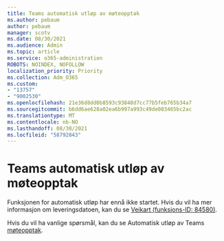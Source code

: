 ```yaml
---
title: Teams automatisk utløp av møteopptak
ms.author: pebaum
author: pebaum
manager: scotv
ms.date: 08/30/2021
ms.audience: Admin
ms.topic: article
ms.service: o365-administration
ROBOTS: NOINDEX, NOFOLLOW
localization_priority: Priority
ms.collection: Adm_O365
ms.custom:
- "13757"
- "9002530"
ms.openlocfilehash: 21e36d8dd0b8593c93848d7cc77b5feb765b34a7
ms.sourcegitcommit: b6dd6ae628a02ea6b997a993c49de083465bc2ac
ms.translationtype: MT
ms.contentlocale: nb-NO
ms.lasthandoff: 08/30/2021
ms.locfileid: "58792843"
---
```

# <a name="teams-meeting-recordings-auto-expiration"></a>Teams automatisk utløp av møteopptak

Funksjonen for automatisk utløp har ennå ikke startet. Hvis du vil ha mer informasjon om leveringsdatoen, kan du se [Veikart (funksjons-ID: 84580)](https://www.microsoft.com/microsoft-365/roadmap?searchterms=82057&filters=&searchterms=84580).

Hvis du vil ha vanlige spørsmål, kan du se Automatisk utløp av Teams [møteopptak](https://docs.microsoft.com/microsoftteams/cloud-recording#auto-expiration).
